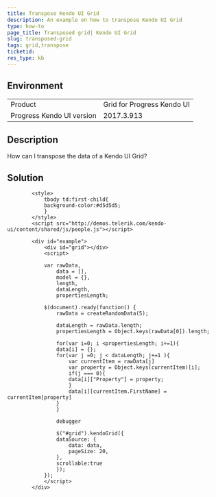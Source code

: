 ```yaml
---
title: Transpose Kendo UI Grid
description: An example on how to transpose Kendo UI Grid
type: how-to
page_title: Transposed grid| Kendo UI Grid
slug: transposed-grid
tags: grid,transpose
ticketid: 
res_type: kb
---
```


## Environment

<table>
 <tr>
  <td>Product</td>
  <td>Grid for Progress Kendo UI</td>
 </tr>
 <tr>
  <td>Progress Kendo UI version</td>
  <td>2017.3.913</td>
 </tr>
</table>

## Description

How can I transpose the data of a Kendo UI Grid?

## Solution

```       
        <style>
            tbody td:first-child{
            background-color:#d5d5d5;
            }
        </style>
        <script src="http://demos.telerik.com/kendo-ui/content/shared/js/people.js"></script>

        <div id="example">
            <div id="grid"></div>
            <script>

            var rawData,
                data = [],
                model = {},
                length,
                dataLength,
                propertiesLength;

            $(document).ready(function() {
                rawData = createRandomData(5);

                dataLength = rawData.length;
                propertiesLength = Object.keys(rawData[0]).length;

                for(var i=0; i <propertiesLength; i+=1){
                data[i] = {};
                for(var j =0; j < dataLength; j+=1 ){
                    var currentItem = rawData[j]
                    var property = Object.keys(currentItem)[i];              
                    if(j === 0){
                    data[i]["Property"] = property;
                    }
                    data[i][currentItem.FirstName] = currentItem[property]
                }            
                }          

                debugger

                $("#grid").kendoGrid({
                dataSource: {
                    data: data,
                    pageSize: 20,
                },            
                scrollable:true
                });
            });
            </script>
        </div>
```
